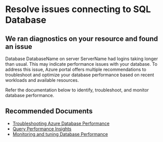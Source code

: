 <properties
  pageTitle="Resolve issues connecting to SQL Database"
  description="Resolve issues connecting to SQL Database"
  infoBubbleText="Found recent connectivity issue. See details on the right."
  service="microsoft.sql"
  resource="servers"
  authors="subbu-kandhaswamy, VMMicrosoft"
  ms.author="subbuk, vimahadi"
  displayOrder=""
  articleId="IsLongLogin_56EB94E0-398D-4557-A743-4918A95B7EA9"
  diagnosticScenario="crc_sqldb_connectivity"
  selfHelpType="rca"
  supportTopicIds="31980402"
  resourceTags=""
  productPesIds="13491"
  cloudEnvironments="public"
/>

# Resolve issues connecting to SQL Database

## We ran diagnostics on your resource and found an issue

<!--issueDescription-->
Database <!--$DatabaseName-->DatabaseName<!--/$DatabaseName--> on server <!--$ServerName-->ServerName<!--/$ServerName--> had logins taking longer than usual. This may indicate performance issues with your database. To address this issue, Azure portal offers multiple recommendations to troubleshoot and optimize your database performance based on recent workloads and available resources.

Refer the documentation below to identify, troubleshoot, and monitor database performance.
<!--/issueDescription-->

## **Recommended Documents**

* [Troubleshooting Azure Database Performance](https://docs.microsoft.com/azure/sql-database/sql-database-intelligent-insights-troubleshoot-performance)
* [Query Performance Insights](https://docs.microsoft.com/azure/sql-database/sql-database-query-performance#use-query-performance-insight)
* [Monitoring and tuning Database Performance](https://docs.microsoft.com/azure/sql-database/sql-database-monitor-tune-overview#monitoring-database-performance)
